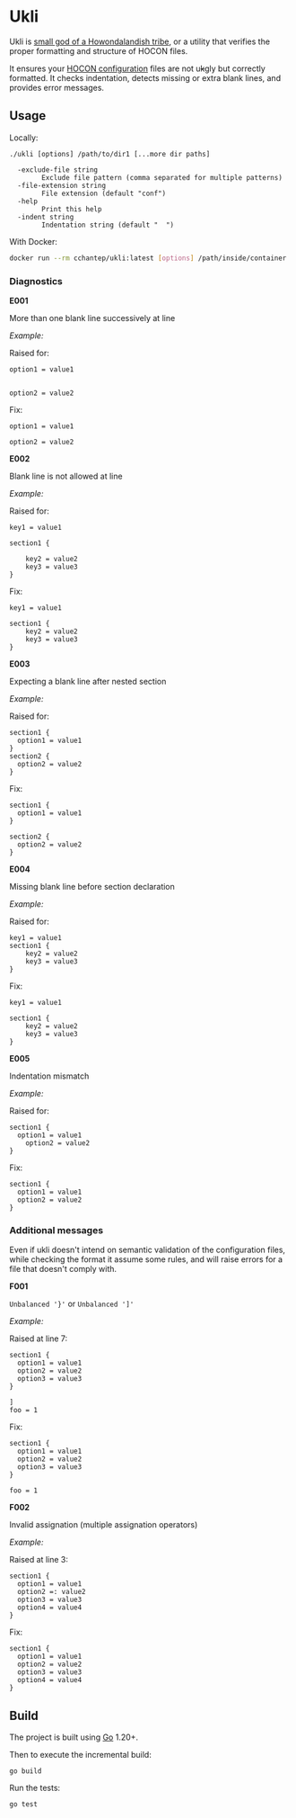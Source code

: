 # Ukli

Ukli is [small god of a Howondalandish tribe](https://discworld.fandom.com/wiki/Small_gods#Ukli), or a utility that verifies the proper formatting and structure of HOCON files.

It ensures your [HOCON configuration](https://github.com/lightbend/config#using-hocon-the-json-superset) files are not u~~k~~gly but correctly formatted.
It checks indentation, detects missing or extra blank lines, and provides error messages.

## Usage

Locally:

```
./ukli [options] /path/to/dir1 [...more dir paths]

  -exclude-file string
    	Exclude file pattern (comma separated for multiple patterns)
  -file-extension string
    	File extension (default "conf")
  -help
    	Print this help
  -indent string
    	Indentation string (default "  ")
```

With Docker:

```bash
docker run --rm cchantep/ukli:latest [options] /path/inside/container
```

### Diagnostics

**E001**

More than one blank line successively at line

*Example:*

Raised for:

```
option1 = value1


option2 = value2
```

Fix:

```
option1 = value1

option2 = value2
```

**E002**

Blank line is not allowed at line

*Example:*

Raised for:

```
key1 = value1

section1 {

    key2 = value2
    key3 = value3
}
```

Fix:

```
key1 = value1

section1 {
    key2 = value2
    key3 = value3
}
```

**E003**

Expecting a blank line after nested section

*Example:*

Raised for:

```
section1 {
  option1 = value1
}
section2 {
  option2 = value2
}
```

Fix:

```
section1 {
  option1 = value1
}

section2 {
  option2 = value2
}
```

**E004**

Missing blank line before section declaration

*Example:*

Raised for:

```
key1 = value1
section1 {
    key2 = value2
    key3 = value3
}
```

Fix:

```
key1 = value1

section1 {
    key2 = value2
    key3 = value3
}
```

**E005**

Indentation mismatch

*Example:*

Raised for:

```
section1 {
  option1 = value1
    option2 = value2
}
```

Fix:

```
section1 {
  option1 = value1
  option2 = value2
}
```

### Additional messages

Even if ukli doesn't intend on semantic validation of the configuration files, while checking the format it assume some rules, and will raise errors for a file that doesn't comply with.

**F001**

`Unbalanced '}'` or `Unbalanced ']'`

*Example:*

Raised at line 7:

```
section1 {
  option1 = value1
  option2 = value2
  option3 = value3
}

]
foo = 1
```

Fix:

```
section1 {
  option1 = value1
  option2 = value2
  option3 = value3
}

foo = 1
```

**F002**

Invalid assignation (multiple assignation operators)

*Example:*

Raised at line 3:

```
section1 {
  option1 = value1
  option2 =: value2
  option3 = value3
  option4 = value4
}
```

Fix:

```
section1 {
  option1 = value1
  option2 = value2
  option3 = value3
  option4 = value4
}
```

## Build

The project is built using [Go](https://golang.org/) 1.20+.

Then to execute the incremental build:

    go build

Run the tests:

    go test
